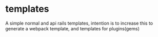 # templates
A simple normal and api rails templates, intention is to increase this to generate a webpack template, and templates for plugins(gems)
